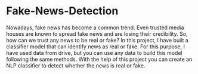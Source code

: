 # Fake-News-Detection
Nowadays, fake news has become a common trend. Even trusted media houses are known to spread fake news and are losing their credibility. So, how can we trust any news to be real or fake?
In this project, I have built a classifier model that can identify news as real or fake. For this purpose, I have used data from drive, but you can use any data to build this model following the same methods.
With the help of this project you can create an NLP classifier to detect whether the news is real or fake.
